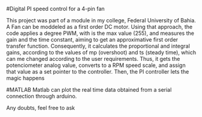 #Digital PI speed control for a 4-pin fan

This project was part of a module in my college, Federal University of Bahia.
A Fan can be moddeled as a first order DC motor. Using that approach, the code applies a degree PWM, with is the max value (255), and measures the gain and the time constant, aiming to get an approximative first order transfer function.
Consequently, it calculates the proportional and integral gains, according to the values of mp (overshoot) and ts (steady time), which can me changed according to the user requirements.
Thus, it gets the potenciometer analog value, converts to a RPM speed scale, and assign that value as a set pointer to the controller.
Then, the PI controller lets the magic happens

#MATLAB
Matlab can plot the real time data obtained from a serial connection through arduino.

Any doubts, feel free to ask
